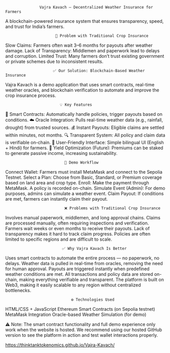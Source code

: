                    Vajra Kavach – Decentralized Weather Insurance for Farmers
                   
A blockchain-powered insurance system that ensures transparency, speed, and trust for India’s farmers.


                          🚩 Problem with Traditional Crop Insurance
Slow Claims: Farmers often wait 3–6 months for payouts after weather damage.
Lack of Transparency: Middlemen and paperwork lead to delays and corruption.
Limited Trust: Many farmers don’t trust existing government or private schemes due to inconsistent results.

                         ✅ Our Solution: Blockchain-Based Weather Insurance
Vajra Kavach is a demo application that uses smart contracts, real-time weather oracles, and blockchain verification to automate and improve the crop insurance process.

                            💡 Key Features
🔗 Smart Contracts: Automatically handle policies, trigger payouts based on conditions.
☁️ Oracle Integration: Pulls real-time weather data (e.g., rainfall, drought) from trusted sources.
💰 Instant Payouts: Eligible claims are settled within minutes, not months.
🔍 Transparent System: All policy and claim data is verifiable on-chain.
📱 User-Friendly Interface: Simple bilingual UI (English + Hindi) for farmers.
🧠 Yield Optimization (Future): Premiums can be staked to generate passive income, increasing sustainability.

                              🧪 Demo Workflow
Connect Wallet: Farmers must install MetaMask and connect to the Sepolia Testnet.
Select a Plan: Choose from Basic, Standard, or Premium coverage based on land area and crop type.
Enroll: Make the payment through MetaMask. A policy is recorded on-chain.
Simulate Event (Admin): For demo purposes, admins can simulate a weather event.
Claim Payout: If conditions are met, farmers can instantly claim their payout.

                              ❌ Problems with Traditional Crop Insurance
Involves manual paperwork, middlemen, and long approval chains.
Claims are processed manually, often requiring inspections and verification.
Farmers wait weeks or even months to receive their payouts.
Lack of transparency makes it hard to track claim progress.
Policies are often limited to specific regions and are difficult to scale.

                             ✅ Why Vajra Kavach Is Better
Uses smart contracts to automate the entire process — no paperwork, no delays.
Weather data is pulled in real-time from oracles, removing the need for human approval.
Payouts are triggered instantly when predefined weather conditions are met.
All transactions and policy data are stored on-chain, making everything verifiable and transparent.
The platform is built on Web3, making it easily scalable to any region without centralized bottlenecks.



                                 ⚙️ Technologies Used
HTML/CSS + JavaScript
Ethereum Smart Contracts (on Sepolia testnet)
MetaMask Integration
Oracle-based Weather Simulation (for demo)

⚠️ Note: The smart contract functionality and full demo experience only work when the website is hosted.
We recommend using our hosted GitHub version to see the platform in action and test wallet interactions properly.

https://thinktanktokenomics.github.io/Vajra-Kavach/
